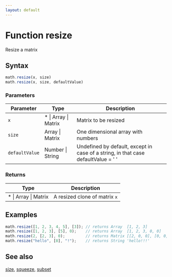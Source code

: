 ```yaml
---
layout: default
---
```


<h1 id="function-resize">Function resize</h1>

Resize a matrix


<h2 id="syntax">Syntax</h2>

```js
math.resize(x, size)
math.resize(x, size, defaultValue)
```

<h3 id="parameters">Parameters</h3>

Parameter | Type | Description
--------- | ---- | -----------
`x` | * &#124; Array &#124; Matrix | Matrix to be resized
`size` | Array &#124; Matrix | One dimensional array with numbers
`defaultValue` | Number &#124; String | Undefined by default, except in case of a string, in that case defaultValue = ' '

<h3 id="returns">Returns</h3>

Type | Description
---- | -----------
* &#124; Array &#124; Matrix | A resized clone of matrix `x`


<h2 id="examples">Examples</h2>

```js
math.resize([1, 2, 3, 4, 5], [3]); // returns Array  [1, 2, 3]
math.resize([1, 2, 3], [5], 0);    // returns Array  [1, 2, 3, 0, 0]
math.resize(2, [2, 3], 0);         // returns Matrix [[2, 0, 0], [0, 0, 0]]
math.resize("hello", [8], "!");    // returns String 'hello!!!'
```


<h2 id="see-also">See also</h2>

[size](size.html),
[squeeze](squeeze.html),
[subset](subset.html)


<!-- Note: This file is automatically generated from source code comments. Changes made in this file will be overridden. -->
